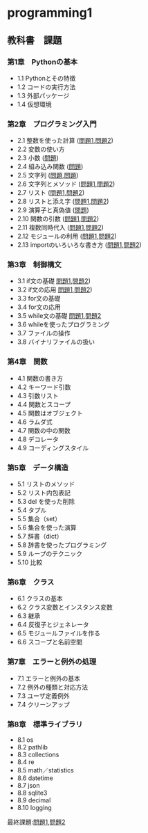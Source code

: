 # programming1

## 教科書　課題
### 第1章　Pythonの基本
* 1.1 Pythonとその特徴
* 1.2 コードの実行方法
* 1.3 外部パッケージ
* 1.4 仮想環境
### 第2章　プログラミング入門
* 2.1 整数を使った計算 ([問題1](chapter2/Q2_1_1.py),[問題2](chapter2/Q2_1_2.py))
* 2.2 変数の使い方
* 2.3 小数 ([問題](chapter2/Q2_3_1.py))
* 2.4 組み込み関数 ([問題](chapter2/Q2_4_1.py))
* 2.5 文字列 ([問題](chapter2/Q2_5_1.py),[問題](chapter2/Q2_5_2.py))
* 2.6 文字列とメソッド ([問題1](chapter2/Q2_6_1.py),[問題2](chapter2/Q2_6_2.py))
* 2.7 リスト ([問題1](chapter2/Q2_7_1.py),[問題2](chapter2/Q2_7_2.py))
* 2.8 リストと添え字 ([問題1](chapter2/Q2_8_1.py),[問題2](capter2/Q2_8_2.py))
* 2.9 演算子と真偽値 ([問題](chapter2/Q2_9_1.py))
* 2.10 関数の引数 ([問題1](chapter2/Q2_10_1.py),[問題2](chapter2/Q2_10_2.py))
* 2.11 複数同時代入 ([問題1](chapter2/Q2_11_1.py),[問題2](chapter2/Q2_11_2.py))
* 2.12 モジュールの利用 ([問題1](chapter2/Q2_12_1.py),[問題2](chapter2/Q2_12_2.py))
* 2.13 importのいろいろな書き方 ([問題1](chapter2/Q2_13_1.py),[問題2](chapter2/Q2_13_2.py))
### 第3章　制御構文
* 3.1 if文の基礎 [問題1](chapter3/Q3_1_1.py),[問題2](chapter3/Q3_1_2.py))
* 3.2 if文の応用 [問題1](chapter3/Q3_2_1.py),[問題2](chapter3/Q3_2_2.py))
* 3.3 for文の基礎
* 3.4 for文の応用
*  3.5 while文の基礎 [問題1](chapter3/Q3_5_1.py),[問題2](chapter3/Q3_5_2.py)
* 3.6 whileを使ったプログラミング
* 3.7 ファイルの操作
* 3.8 バイナリファイルの扱い
### 第4章　関数
* 4.1 関数の書き方
* 4.2 キーワード引数
* 4.3 引数リスト
* 4.4 関数とスコープ
* 4.5 関数はオブジェクト
* 4.6 ラムダ式
* 4.7 関数の中の関数
* 4.8 デコレータ
* 4.9 コーディングスタイル
### 第5章　データ構造
* 5.1 リストのメソッド
* 5.2 リスト内包表記
* 5.3 del を使った削除
* 5.4 タプル
* 5.5 集合（set）
* 5.6 集合を使った演算
* 5.7 辞書（dict）
* 5.8 辞書を使ったプログラミング
* 5.9 ループのテクニック
* 5.10 比較
### 第6章　クラス
* 6.1 クラスの基本
* 6.2 クラス変数とインスタンス変数
* 6.3 継承
* 6.4 反復子とジェネレータ
* 6.5 モジュールファイルを作る
* 6.6 スコープと名前空間
### 第7章　エラーと例外の処理
* 7.1 エラーと例外の基本
* 7.2 例外の種類と対応方法
* 7.3 ユーザ定義例外
* 7.4 クリーンアップ
### 第8章　標準ライブラリ
* 8.1 os
* 8.2 pathlib
* 8.3 collections
* 8.4 re
* 8.5 math／statistics
* 8.6 datetime
* 8.7 json
* 8.8 sqlite3
* 8.9 decimal
* 8.10 logging

最終課題:[問題1](chapter2/initial.py),[問題2](chapter2/initial_2.py)
